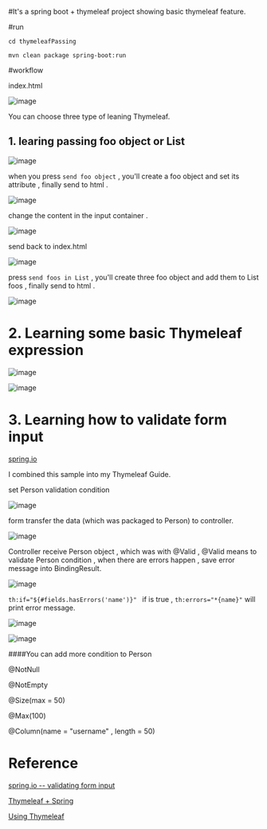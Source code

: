 #It's a spring boot + thymeleaf project showing basic thymeleaf feature.


#run

`cd thymeleafPassing`


`mvn clean package spring-boot:run`

#workflow

index.html

![image](https://dl.dropboxusercontent.com/u/47510080/markdown/spring/thymeleaf2/7.png)

You can choose three type of leaning Thymeleaf.





## 1. learing passing foo object or List<foo>


![image](https://dl.dropboxusercontent.com/u/47510080/markdown/spring/thymeleaf/28.png)

when you press `send foo object` , you'll create a foo object and set its attribute , finally send to html .

![image](https://dl.dropboxusercontent.com/u/47510080/markdown/spring/thymeleaf/29.png)

change the content in the input container .

![image](https://dl.dropboxusercontent.com/u/47510080/markdown/spring/thymeleaf/30.png)

send back to index.html

![image](https://dl.dropboxusercontent.com/u/47510080/markdown/spring/thymeleaf/31.png)

press  `send foos in List` , you'll create three foo object and add them to List<Foo> foos , finally send to html .

![image](https://dl.dropboxusercontent.com/u/47510080/markdown/spring/thymeleaf/32.png)


# 2. Learning some basic Thymeleaf expression


![image](https://dl.dropboxusercontent.com/u/47510080/markdown/spring/thymeleaf2/1.png)

![image](https://dl.dropboxusercontent.com/u/47510080/markdown/spring/thymeleaf2/2.png)



# 3. Learning how to validate form input


[spring.io](http://spring.io/guides/gs/validating-form-input/)

I combined this sample into my Thymeleaf Guide.


set Person validation condition

![image](https://dl.dropboxusercontent.com/u/47510080/markdown/spring/thymeleaf2/3.png)

form transfer the data (which was packaged to Person) to controller. 

![image](https://dl.dropboxusercontent.com/u/47510080/markdown/spring/thymeleaf2/5.png)

Controller receive Person object , which was with @Valid , @Valid means to validate  Person condition , when there are errors happen , save error message into BindingResult.


![image](https://dl.dropboxusercontent.com/u/47510080/markdown/spring/thymeleaf2/4.png)

`th:if="${#fields.hasErrors('name')}" ` if is true , `th:errors="*{name}"` will print error message.


![image](https://dl.dropboxusercontent.com/u/47510080/markdown/spring/thymeleaf2/5.png)

![image](https://dl.dropboxusercontent.com/u/47510080/markdown/spring/thymeleaf2/6.png)



####You can add more condition to Person

@NotNull

@NotEmpty

@Size(max = 50)

@Max(100)

@Column(name = "username" , length = 50)



# Reference

[spring.io -- validating form input](http://spring.io/guides/gs/validating-form-input/)

[Thymeleaf + Spring](http://www.thymeleaf.org/doc/thymeleafspring.html)

[Using Thymeleaf](http://www.thymeleaf.org/doc/usingthymeleaf.html)








